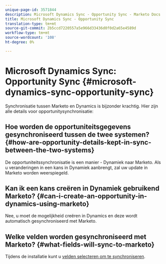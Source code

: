```yaml
---
unique-page-id: 3571844
description: Microsoft Dynamics Sync - Opportunity Sync - Marketo Docs - Productdocumentatie
title: Microsoft Dynamics Sync - Opportunity Sync
translation-type: tm+mt
source-git-commit: 2b5ccd7220557a5e966d33436d0f0d2a65e4589d
workflow-type: tm+mt
source-wordcount: '108'
ht-degree: 0%

---
```



# Microsoft Dynamics Sync: Opportunity Sync {#microsoft-dynamics-sync-opportunity-sync}

Synchronisatie tussen Marketo en Dynamics is bijzonder krachtig. Hier zijn alle details voor opportunitysynchronisatie:

## Hoe worden de opportuniteitsgegevens gesynchroniseerd tussen de twee systemen? {#how-are-opportunity-details-kept-in-sync-between-the-two-systems}

De opportuniteitssynchronisatie is een manier - Dynamiek naar Marketo. Als u veranderingen in een kans in Dynamiek aanbrengt, zal uw update in Marketo worden weerspiegeld.

## Kan ik een kans creëren in Dynamiek gebruikend Marketo? {#can-i-create-an-opportunity-in-dynamics-using-marketo}

Nee, u moet de mogelijkheid creëren in Dynamics en deze wordt automatisch gesynchroniseerd met Marketo.

## Welke velden worden gesynchroniseerd met Marketo? {#what-fields-will-sync-to-marketo}

Tijdens de installatie kunt u [velden selecteren om te synchroniseren](/help/marketo/product-docs/crm-sync/microsoft-dynamics-sync/sync-setup/microsoft-dynamics-365/step-3-of-3-connect.md#select-fields-to-sync).


